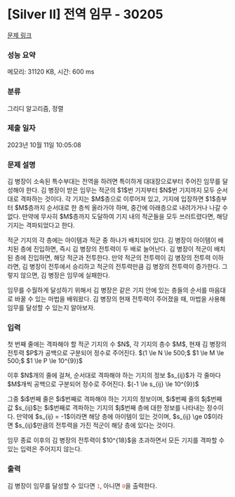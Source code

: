 # [Silver II] 전역 임무 - 30205 

[문제 링크](https://www.acmicpc.net/problem/30205) 

### 성능 요약

메모리: 31120 KB, 시간: 600 ms

### 분류

그리디 알고리즘, 정렬

### 제출 일자

2023년 10월 11일 10:05:08

### 문제 설명

<p>김 병장이 소속된 특수부대는 전역을 하려면 특이하게 대대장으로부터 주어진 임무를 달성해야 한다. 김 병장이 받은 임무는 적군의 $1$번 기지부터 $N$번 기지까지 모두 순서대로 격파하는 것이다. 각 기지는 $M$층으로 이루어져 있고, 기지에 입장하면 $1$층부터 $M$층까지 순서대로 한 층씩 올라가야 하며, 중간에 아래층으로 내려가거나 나갈 수 없다. 만약에 무사히 $M$층까지 도달하여 기지 내의 적군들을 모두 쓰러트렸다면, 해당 기지는 격파되었다고 한다.</p>

<p>적군 기지의 각 층에는 아이템과 적군 중 하나가 배치되어 있다. 김 병장이 아이템이 배치된 층에 진입하면, 즉시 김 병장의 전투력이 두 배로 늘어난다. 김 병장이 적군이 배치된 층에 진입하면, 해당 적군과 전투한다. 만약 적군의 전투력이 김 병장의 전투력 이하라면, 김 병장이 전투에서 승리하고 적군의 전투력만큼 김 병장의 전투력이 증가한다. 그렇지 않으면, 김 병장은 임무에 실패한다.</p>

<p>임무를 수월하게 달성하기 위해서 김 병장은 같은 기지 안에 있는 층들의 순서를 마음대로 바꿀 수 있는 마법을 배워왔다. 김 병장의 현재 전투력이 주어졌을 때, 마법을 사용해 임무를 달성할 수 있는지 알아보자.</p>

### 입력 

 <p>첫 번째 줄에는 격파해야 할 적군 기지의 수 $N$, 각 기지의 층수 $M$, 현재 김 병장의 전투력 $P$가 공백으로 구분되어 정수로 주어진다. $(1 \le N \le 500;$ $1 \le M \le 500;$ $1 \le P \le 10^{9})$</p>

<p>이후 $N$개의 줄에 걸쳐, 순서대로 격파해야 하는 기지의 정보 $s_{ij}$가 각 줄마다 $M$개씩 공백으로 구분되어 정수로 주어진다. $(-1 \le s_{ij} \le 10^{9})$</p>

<p>그중 $i$번째 줄은 $i$번째로 격파해야 하는 기지의 정보이며, $i$번째 줄의 $j$번째 값 $s_{ij}$는 $i$번째로 격파하는 기지의 $j$번째 층에 대한 정보를 나타내는 정수이다. 만약에 $s_{ij} = -1$이라면 해당 층에 아이템이 있는 것이며, $s_{ij} \ge 0$이라면 $s_{ij}$만큼의 전투력을 가진 적군이 해당 층에 있다는 것이다.</p>

<p>임무 종료 이후의 김 병장의 전투력이 $10^{18}$을 초과하면서 모든 기지를 격파할 수 있는 입력은 주어지지 않는다.</p>

### 출력 

 <p>김 병장이 임무를 달성할 수 있다면 <span style="color:#e74c3c;"><code>1</code></span>, 아니면 <span style="color:#e74c3c;"><code>0</code></span>을 출력한다.</p>

